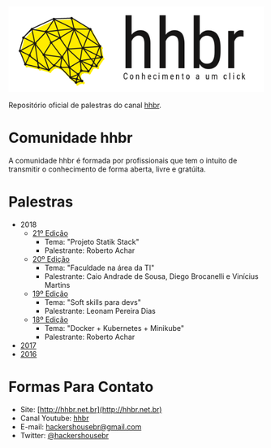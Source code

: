 <a href='http://hhbr.net.br'>
<img src='img/logo_hhbr_horizontal_transparente.png' style='margin: 0 auto;' alt='logo hhbr'>
</a>

Repositório oficial de palestras do canal [hhbr](http://youtube.com/hhbr-tech).

# Comunidade hhbr

A comunidade hhbr é formada por profissionais que tem o intuito de transmitir o conhecimento de forma aberta, livre e gratúita.

# Palestras
- 2018
    - [21º Edição](/palestras/2018/21_edicao.md)
        - Tema: "Projeto Statik Stack"
        - Palestrante: Roberto Achar
    - [20º Edição](/palestras/2018/20_edicao.md)
        - Tema: "Faculdade na área da TI"
        - Palestrante: Caio Andrade de Sousa, Diego Brocanelli e Vinícius Martins
    - [19º Edição](/palestras/2018/19_edicao.md)
        - Tema: "Soft skills para devs"
        - Palestrante: Leonam Pereira Dias
    - [18º Edição](/palestras/2018/18_edicao.md)
        - Tema: "Docker + Kubernetes + Minikube"
        - Palestrante: Roberto Achar
- [2017](/palestras/2017) 
- [2016](/palestras/2016) 

# Formas Para Contato
 - Site: [http://hhbr.net.br](http://hhbr.net.br)
 - Canal Youtube: [hhbr](https://youtube.com/hhbrtech)
 - E-mail: hackershousebr@gmail.com
 - Twitter: [@hackershousebr](twitter.com/hackershousebr)
